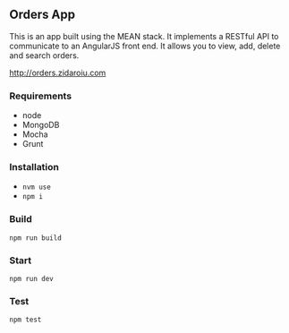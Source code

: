 ## Orders App

This is an app built using the MEAN stack. It implements a RESTful API to communicate to an AngularJS front end. It allows you to view, add, delete and search orders.

http://orders.zidaroiu.com

### Requirements

- node
- MongoDB
- Mocha
- Grunt

### Installation

* ``` nvm use ```
* ``` npm i ```

### Build

``` npm run build ```

### Start

``` npm run dev ```

### Test

``` npm test ```
